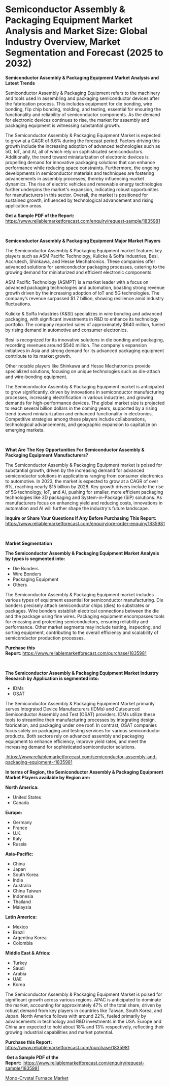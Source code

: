 <p><h1>Semiconductor Assembly & Packaging Equipment Market Analysis and Market Size: Global Industry Overview, Market Segmentation and Forecast (2025 to 2032)</h1></p><p><strong>Semiconductor Assembly & Packaging Equipment Market Analysis and Latest Trends</strong></p>
<p><p>Semiconductor Assembly & Packaging Equipment refers to the machinery and tools used in assembling and packaging semiconductor devices after the fabrication process. This includes equipment for die bonding, wire bonding, flip chip bonding, molding, and testing, essential for ensuring the functionality and reliability of semiconductor components. As the demand for electronic devices continues to rise, the market for assembly and packaging equipment is witnessing substantial growth.</p><p>The Semiconductor Assembly & Packaging Equipment Market is expected to grow at a CAGR of 6.6% during the forecast period. Factors driving this growth include the increasing adoption of advanced technologies such as 5G, IoT, and AI, all of which rely on sophisticated semiconductors. Additionally, the trend toward miniaturization of electronic devices is propelling demand for innovative packaging solutions that can enhance performance while reducing space constraints. Furthermore, the ongoing developments in semiconductor materials and techniques are fostering advancements in assembly processes, thereby influencing market dynamics. The rise of electric vehicles and renewable energy technologies further underpins the market's expansion, indicating robust opportunities for manufacturers in this sector. Overall, the market is positioned for sustained growth, influenced by technological advancement and rising application areas.</p></p>
<p><strong>Get a Sample PDF of the Report:&nbsp;</strong> <a href="https://www.reliablemarketforecast.com/enquiry/request-sample/1835981?utm_campaign=2288&utm_medium=2&utm_source=Github&utm_content=ia&utm_term=26032025&utm_id=semiconductor-assembly-packaging-equipment">https://www.reliablemarketforecast.com/enquiry/request-sample/1835981</a></p>
<p>&nbsp;</p>
<p><strong>Semiconductor Assembly & Packaging Equipment Major Market Players</strong></p>
<p><p>The Semiconductor Assembly & Packaging Equipment market features key players such as ASM Pacific Technology, Kulicke & Soffa Industries, Besi, Accrutech, Shinkawa, and Hesse Mechatronics. These companies offer advanced solutions for semiconductor packaging processes, catering to the growing demand for miniaturized and efficient electronic components.</p><p>ASM Pacific Technology (ASMPT) is a market leader with a focus on advanced packaging technologies and automation, boasting strong revenue growth driven by the increasing adoption of IoT and 5G technologies. The company’s revenue surpassed $1.7 billion, showing resilience amid industry fluctuations.</p><p>Kulicke & Soffa Industries (K&SI) specializes in wire bonding and advanced packaging, with significant investments in R&D to enhance its technology portfolio. The company reported sales of approximately $640 million, fueled by rising demand in automotive and consumer electronics.</p><p>Besi is recognized for its innovative solutions in die bonding and packaging, recording revenues around $540 million. The company's expansion initiatives in Asia and strong demand for its advanced packaging equipment contribute to its market growth.</p><p>Other notable players like Shinkawa and Hesse Mechatronics provide specialized solutions, focusing on unique technologies such as die-attach and wire-bonding equipment.</p><p>The Semiconductor Assembly & Packaging Equipment market is anticipated to grow significantly, driven by innovations in semiconductor manufacturing processes, increasing electrification in various industries, and growing demands for high-performance devices. The global market size is projected to reach several billion dollars in the coming years, supported by a rising trend toward miniaturization and enhanced functionality in electronics. Competitive strategies among these players include collaborations, technological advancements, and geographic expansion to capitalize on emerging markets.</p></p>
<p>&nbsp;</p>
<p><strong>What Are The Key Opportunities For Semiconductor Assembly & Packaging Equipment Manufacturers?</strong></p>
<p><p>The Semiconductor Assembly & Packaging Equipment market is poised for substantial growth, driven by the increasing demand for advanced semiconductor solutions in applications ranging from consumer electronics to automotive. In 2023, the market is expected to grow at a CAGR of over 6%, reaching nearly $15 billion by 2028. Key growth drivers include the rise of 5G technology, IoT, and AI, pushing for smaller, more efficient packaging technologies like 3D packaging and System-in-Package (SiP) solutions. As manufacturers focus on enhancing yield and reducing costs, innovations in automation and AI will further shape the industry's future landscape.</p></p>
<p><strong>Inquire or Share Your Questions If Any Before Purchasing This Report:</strong> <a href="https://www.reliablemarketforecast.com/enquiry/pre-order-enquiry/1835981?utm_campaign=2288&utm_medium=2&utm_source=Github&utm_content=ia&utm_term=26032025&utm_id=semiconductor-assembly-packaging-equipment">https://www.reliablemarketforecast.com/enquiry/pre-order-enquiry/1835981</a></p>
<p>&nbsp;</p>
<p><strong>Market Segmentation</strong></p>
<p><strong>The Semiconductor Assembly & Packaging Equipment Market Analysis by types is segmented into:</strong></p>
<p><ul><li>Die Bonders</li><li>Wire Bonders</li><li>Packaging Equipment</li><li>Others</li></ul></p>
<p><p>The Semiconductor Assembly & Packaging Equipment market includes various types of equipment essential for semiconductor manufacturing. Die bonders precisely attach semiconductor chips (dies) to substrates or packages. Wire bonders establish electrical connections between the die and the package using fine wires. Packaging equipment encompasses tools for encasing and protecting semiconductors, ensuring reliability and performance. Other market segments may include testing, inspecting, and sorting equipment, contributing to the overall efficiency and scalability of semiconductor production processes.</p></p>
<p><strong>Purchase this Report:&nbsp;</strong><a href="https://www.reliablemarketforecast.com/purchase/1835981?utm_campaign=2288&utm_medium=2&utm_source=Github&utm_content=ia&utm_term=26032025&utm_id=semiconductor-assembly-packaging-equipment">https://www.reliablemarketforecast.com/purchase/1835981</a></p>
<p>&nbsp;</p>
<p><strong>The Semiconductor Assembly & Packaging Equipment Market Industry Research by Application is segmented into:</strong></p>
<p><ul><li>IDMs</li><li>OSAT</li></ul></p>
<p><p>The Semiconductor Assembly & Packaging Equipment Market primarily serves Integrated Device Manufacturers (IDMs) and Outsourced Semiconductor Assembly and Test (OSAT) providers. IDMs utilize these tools to streamline their manufacturing processes by integrating design, fabrication, and packaging under one roof. In contrast, OSAT companies focus solely on packaging and testing services for various semiconductor products. Both sectors rely on advanced assembly and packaging equipment to enhance efficiency, improve yield rates, and meet the increasing demand for sophisticated semiconductor solutions.</p></p>
<p><a href="https://www.reliablemarketforecast.com/semiconductor-assembly-and-packaging-equipment-r1835981?utm_campaign=2288&utm_medium=2&utm_source=Github&utm_content=ia&utm_term=26032025&utm_id=semiconductor-assembly-packaging-equipment">&nbsp;https://www.reliablemarketforecast.com/semiconductor-assembly-and-packaging-equipment-r1835981</a></p>
<p><strong>In terms of Region, the Semiconductor Assembly & Packaging Equipment Market Players available by Region are:</strong></p>
<p>
    <p> <strong> North America: </strong>
        <ul>
            <li>United States</li>
            <li>Canada</li>
        </ul>
        </p> 
    <p> <strong> Europe: </strong>
        <ul>
            <li>Germany</li>
            <li>France</li>
            <li>U.K.</li>
            <li>Italy</li>
            <li>Russia</li>
        </ul>
        </p> 
    <p> <strong> Asia-Pacific: </strong>
        <ul>
            <li>China</li>
            <li>Japan</li>
            <li>South Korea</li>
            <li>India</li>
            <li>Australia</li>
            <li>China Taiwan</li>
            <li>Indonesia</li>
            <li>Thailand</li>
            <li>Malaysia</li>
        </ul>
        </p> 
    <p> <strong> Latin America: </strong>
        <ul>
            <li>Mexico</li>
            <li>Brazil</li>
            <li>Argentina Korea</li>
            <li>Colombia</li>
        </ul>
        </p> 
    <p> <strong> Middle East & Africa: </strong>
        <ul>
            <li>Turkey</li>
            <li>Saudi</li>
            <li>Arabia</li>
            <li>UAE</li>
            <li>Korea</li>
        </ul>
    </p>
    </p>
<p><p>The Semiconductor Assembly & Packaging Equipment Market is poised for significant growth across various regions. APAC is anticipated to dominate the market, accounting for approximately 47% of the total share, driven by robust demand from key players in countries like Taiwan, South Korea, and Japan. North America follows with around 22%, fueled primarily by advancements in technology and R&D investments in the USA. Europe and China are expected to hold about 18% and 13% respectively, reflecting their growing industrial capabilities and market potential.</p></p>
<p><strong>Purchase this Report: </strong><a href="https://www.reliablemarketforecast.com/purchase/1835981?utm_campaign=2288&utm_medium=2&utm_source=Github&utm_content=ia&utm_term=26032025&utm_id=semiconductor-assembly-packaging-equipment">https://www.reliablemarketforecast.com/purchase/1835981</a></p>
<p>&nbsp;<strong>Get a Sample PDF of the Report:&nbsp;&nbsp;</strong><a href="https://www.reliablemarketforecast.com/enquiry/request-sample/1835981?utm_campaign=2288&utm_medium=2&utm_source=Github&utm_content=ia&utm_term=26032025&utm_id=semiconductor-assembly-packaging-equipment">https://www.reliablemarketforecast.com/enquiry/request-sample/1835981</a></p>
<p><strong></strong></p>
<p><p><a href="https://github.com/paullsiskec4/Market-Research-Report-List-1/blob/main/mono-crystal-furnace-market.md?utm_campaign=2288&utm_medium=2&utm_source=Github&utm_content=ia&utm_term=26032025&utm_id=semiconductor-assembly-packaging-equipment">Mono-Crystal Furnace Market</a></p></p>